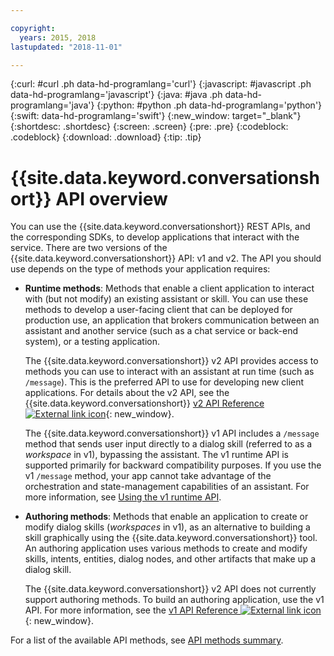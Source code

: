 ```yaml
---

copyright:
  years: 2015, 2018
lastupdated: "2018-11-01"

---
```


{:curl: #curl .ph data-hd-programlang='curl'}
{:javascript: #javascript .ph data-hd-programlang='javascript'}
{:java: #java .ph data-hd-programlang='java'}
{:python: #python .ph data-hd-programlang='python'}
{:swift: data-hd-programlang='swift'}
{:new_window: target="_blank"}
{:shortdesc: .shortdesc}
{:screen: .screen}
{:pre: .pre}
{:codeblock: .codeblock}
{:download: .download}
{:tip: .tip}

# {{site.data.keyword.conversationshort}} API overview

You can use the {{site.data.keyword.conversationshort}} REST APIs, and the corresponding SDKs, to develop applications that interact with the service. There are two versions of the {{site.data.keyword.conversationshort}} API: v1 and v2. The API you should use depends on the type of methods your application requires:

- **Runtime methods**: Methods that enable a client application to interact with (but not modify) an existing assistant or skill. You can use these methods to develop a user-facing client that can be deployed for production use, an application that brokers communication between an assistant and another service (such as a chat service or back-end system), or a testing application.

  The {{site.data.keyword.conversationshort}} v2 API provides access to methods you can use to interact with an assistant at run time (such as `/message`). This is the preferred API to use for developing new client applications. For details about the v2 API, see the {{site.data.keyword.conversationshort}} [v2 API Reference ![External link icon](../../icons/launch-glyph.svg "External link icon")](https://console.{DomainName}/apidocs/assistant-v2){: new_window}.

  The {{site.data.keyword.conversationshort}} v1 API includes a `/message` method that sends user input directly to a dialog skill (referred to as a _workspace_ in v1), bypassing the assistant. The v1 runtime API is supported primarily for backward compatibility purposes. If you use the  v1 `/message` method, your app cannot take advantage of the orchestration and state-management capabilities of an assistant. For more information, see [Using the v1 runtime API](api-client.html#v1-api).

- **Authoring methods**: Methods that enable an application to create or modify dialog skills (_workspaces_ in v1), as an alternative to building a skill graphically using the {{site.data.keyword.conversationshort}} tool. An authoring application uses various methods to create and modify skills, intents, entities, dialog nodes, and other artifacts that make up a dialog skill.

  The {{site.data.keyword.conversationshort}} v2 API does not currently support authoring methods. To build an authoring application, use the v1 API. For more information, see the [v1 API Reference ![External link icon](../../icons/launch-glyph.svg "External link icon")](https://console.{DomainName}/apidocs/assistant){: new_window}.

For a list of the available API methods, see [API methods summary](api-methods.html).